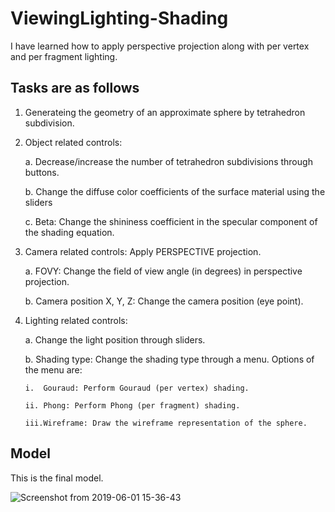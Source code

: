# ViewingLighting-Shading

I have learned how to apply perspective projection along with per vertex and per fragment lighting.

## Tasks are as follows
1. Generateing the geometry of an approximate sphere by tetrahedron subdivision.
2. Object related controls:

    a. Decrease/increase the number of tetrahedron subdivisions through buttons.
  
    b. Change the diffuse color coefficients of the surface material using the sliders
  
    c. Beta: Change the shininess coefficient in the specular component of the shading equation.
  
3. Camera related controls: Apply PERSPECTIVE projection.

    a. FOVY: Change the field of view angle (in degrees) in perspective projection.
  
    b. Camera position X, Y, Z: Change the camera position (eye point).  
  
4. Lighting related controls:

   a. Change the light position through sliders.
  
   b. Shading type: Change the shading type through a menu. Options of the menu are:  
  
       i.  Gouraud: Perform Gouraud (per vertex) shading.
    
       ii. Phong: Perform Phong (per fragment) shading.
    
       iii.Wireframe: Draw the wireframe representation of the sphere.
    
## Model 

This is the final model.


![Screenshot from 2019-06-01 15-36-43](https://user-images.githubusercontent.com/26312757/58748560-4da8c880-8483-11e9-8563-3493f69bd89f.png)
